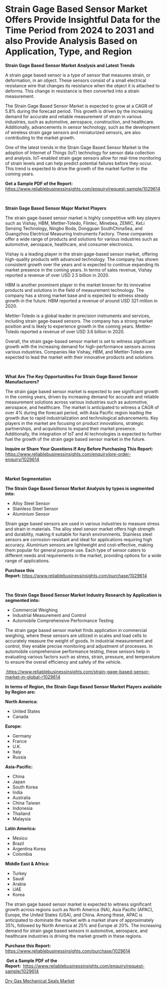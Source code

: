 <p><h1>Strain Gage Based Sensor Market Offers Provide Insightful Data for the Time Period from 2024 to 2031 and also Provide Analysis Based on Application, Type, and Region</h1></p><p><strong>Strain Gage Based Sensor Market Analysis and Latest Trends</strong></p>
<p><p>A strain gage based sensor is a type of sensor that measures strain, or deformation, in an object. These sensors consist of a small electrical resistance wire that changes its resistance when the object it is attached to deforms. This change in resistance is then converted into a strain measurement.</p><p>The Strain Gage Based Sensor Market is expected to grow at a CAGR of 5.8% during the forecast period. This growth is driven by the increasing demand for accurate and reliable measurement of strain in various industries, such as automotive, aerospace, construction, and healthcare. Additionally, advancements in sensor technology, such as the development of wireless strain gage sensors and miniaturized sensors, are also contributing to the market growth.</p><p>One of the latest trends in the Strain Gage Based Sensor Market is the adoption of Internet of Things (IoT) technology for sensor data collection and analysis. IoT-enabled strain gage sensors allow for real-time monitoring of strain levels and can help predict potential failures before they occur. This trend is expected to drive the growth of the market further in the coming years.</p></p>
<p><strong>Get a Sample PDF of the Report:&nbsp;</strong> <a href="https://www.reliablebusinessinsights.com/enquiry/request-sample/1029614">https://www.reliablebusinessinsights.com/enquiry/request-sample/1029614</a></p>
<p>&nbsp;</p>
<p><strong>Strain Gage Based Sensor Major Market Players</strong></p>
<p><p>The strain gage-based sensor market is highly competitive with key players such as Vishay, HBM, Mettler-Toledo, Flintec, Minebea, ZEMIC, KeLi Sensing Technology, Ningbo Boda, Dongguan SouthChinaSea, and Guangzhou Electrical Measuring Instruments Factory. These companies offer a wide range of products and solutions for various industries such as automotive, aerospace, healthcare, and consumer electronics.</p><p>Vishay is a leading player in the strain gage-based sensor market, offering high-quality products with advanced technology. The company has shown consistent growth over the years and is expected to continue expanding its market presence in the coming years. In terms of sales revenue, Vishay reported a revenue of over USD 2.5 billion in 2020.</p><p>HBM is another prominent player in the market known for its innovative products and solutions in the field of measurement technology. The company has a strong market base and is expected to witness steady growth in the future. HBM reported a revenue of around USD 321 million in 2020.</p><p>Mettler-Toledo is a global leader in precision instruments and services, including strain gage-based sensors. The company has a strong market position and is likely to experience growth in the coming years. Mettler-Toledo reported a revenue of over USD 3.6 billion in 2020.</p><p>Overall, the strain gage-based sensor market is set to witness significant growth with the increasing demand for high-performance sensors across various industries. Companies like Vishay, HBM, and Mettler-Toledo are expected to lead the market with their innovative products and solutions.</p></p>
<p>&nbsp;</p>
<p><strong>What Are The Key Opportunities For Strain Gage Based Sensor Manufacturers?</strong></p>
<p><p>The strain gage based sensor market is expected to see significant growth in the coming years, driven by increasing demand for accurate and reliable measurement solutions across various industries such as automotive, aerospace, and healthcare. The market is anticipated to witness a CAGR of over 4% during the forecast period, with Asia Pacific region leading the growth due to rapid industrialization and technological advancements. Key players in the market are focusing on product innovations, strategic partnerships, and acquisitions to expand their market presence. Additionally, the integration of IoT and AI technologies is expected to further fuel the growth of the strain gage based sensor market in the future.</p></p>
<p><strong>Inquire or Share Your Questions If Any Before Purchasing This Report:</strong> <a href="https://www.reliablebusinessinsights.com/enquiry/pre-order-enquiry/1029614">https://www.reliablebusinessinsights.com/enquiry/pre-order-enquiry/1029614</a></p>
<p>&nbsp;</p>
<p><strong>Market Segmentation</strong></p>
<p><strong>The Strain Gage Based Sensor Market Analysis by types is segmented into:</strong></p>
<p><ul><li>Alloy Steel Sensor</li><li>Stainless Steel Sensor</li><li>Aluminium Sensor</li></ul></p>
<p><p>Strain gage based sensors are used in various industries to measure stress and strain in materials. The alloy steel sensor market offers high strength and durability, making it suitable for harsh environments. Stainless steel sensors are corrosion-resistant and ideal for applications requiring high accuracy. Aluminium sensors are lightweight and cost-effective, making them popular for general purpose use. Each type of sensor caters to different needs and requirements in the market, providing options for a wide range of applications.</p></p>
<p><strong>Purchase this Report:&nbsp;</strong><a href="https://www.reliablebusinessinsights.com/purchase/1029614">https://www.reliablebusinessinsights.com/purchase/1029614</a></p>
<p>&nbsp;</p>
<p><strong>The Strain Gage Based Sensor Market Industry Research by Application is segmented into:</strong></p>
<p><ul><li>Commercial Weighing</li><li>Industrial Measurement and Control</li><li>Automobile Comprehensive Performance Testing</li></ul></p>
<p><p>The strain gage based sensor market finds application in commercial weighing, where these sensors are utilized in scales and load cells to accurately measure the weight of goods. In industrial measurement and control, they enable precise monitoring and adjustment of processes. In automobile comprehensive performance testing, these sensors help in evaluating various factors such as stress, strain, pressure, and temperature to ensure the overall efficiency and safety of the vehicle.</p></p>
<p><a href="https://www.reliablebusinessinsights.com/strain-gage-based-sensor-market-in-global-r1029614">&nbsp;https://www.reliablebusinessinsights.com/strain-gage-based-sensor-market-in-global-r1029614</a></p>
<p><strong>In terms of Region, the Strain Gage Based Sensor Market Players available by Region are:</strong></p>
<p>
    <p> <strong> North America: </strong>
        <ul>
            <li>United States</li>
            <li>Canada</li>
        </ul>
        </p> 
    <p> <strong> Europe: </strong>
        <ul>
            <li>Germany</li>
            <li>France</li>
            <li>U.K.</li>
            <li>Italy</li>
            <li>Russia</li>
        </ul>
        </p> 
    <p> <strong> Asia-Pacific: </strong>
        <ul>
            <li>China</li>
            <li>Japan</li>
            <li>South Korea</li>
            <li>India</li>
            <li>Australia</li>
            <li>China Taiwan</li>
            <li>Indonesia</li>
            <li>Thailand</li>
            <li>Malaysia</li>
        </ul>
        </p> 
    <p> <strong> Latin America: </strong>
        <ul>
            <li>Mexico</li>
            <li>Brazil</li>
            <li>Argentina Korea</li>
            <li>Colombia</li>
        </ul>
        </p> 
    <p> <strong> Middle East & Africa: </strong>
        <ul>
            <li>Turkey</li>
            <li>Saudi</li>
            <li>Arabia</li>
            <li>UAE</li>
            <li>Korea</li>
        </ul>
    </p>
    </p>
<p><p>The strain gage based sensor market is expected to witness significant growth across regions such as North America (NA), Asia Pacific (APAC), Europe, the United States (USA), and China. Among these, APAC is anticipated to dominate the market with a market share of approximately 35%, followed by North America at 25% and Europe at 20%. The increasing demand for strain gage based sensors in automotive, aerospace, and healthcare industries is driving the market growth in these regions.</p></p>
<p><strong>Purchase this Report: </strong><a href="https://www.reliablebusinessinsights.com/purchase/1029614">https://www.reliablebusinessinsights.com/purchase/1029614</a></p>
<p>&nbsp;<strong>Get a Sample PDF of the Report:&nbsp;&nbsp;</strong><a href="https://www.reliablebusinessinsights.com/enquiry/request-sample/1029614">https://www.reliablebusinessinsights.com/enquiry/request-sample/1029614</a></p>
<p><strong></strong></p>
<p><p><a href="https://medium.com/@max.sanderson5645/global-dry-gas-mechanical-seals-market-is-projected-to-grow-at-a-cagr-of-8-forcasted-for-period-49780707164d">Dry Gas Mechanical Seals Market</a></p></p>
